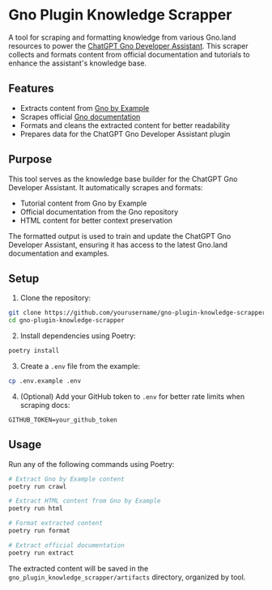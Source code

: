 # Gno Plugin Knowledge Scrapper

A tool for scraping and formatting knowledge from various Gno.land resources to power the [ChatGPT Gno Developer Assistant](https://chatgpt.com/g/g-677dc2d0ba808191b27eb16e06869eec-gno-developer-assistant). This scraper collects and formats content from official documentation and tutorials to enhance the assistant's knowledge base.

## Features

- Extracts content from [Gno by Example](https://gno-by-example.com)
- Scrapes official [Gno documentation](https://github.com/gnolang/gno/tree/master/docs)
- Formats and cleans the extracted content for better readability
- Prepares data for the ChatGPT Gno Developer Assistant plugin

## Purpose

This tool serves as the knowledge base builder for the ChatGPT Gno Developer Assistant. It automatically scrapes and formats:
- Tutorial content from Gno by Example
- Official documentation from the Gno repository
- HTML content for better context preservation

The formatted output is used to train and update the ChatGPT Gno Developer Assistant, ensuring it has access to the latest Gno.land documentation and examples.

## Setup

1. Clone the repository:
```bash
git clone https://github.com/yourusername/gno-plugin-knowledge-scrapper.git
cd gno-plugin-knowledge-scrapper
```

2. Install dependencies using Poetry:
```bash
poetry install
```

3. Create a `.env` file from the example:
```bash
cp .env.example .env
```

4. (Optional) Add your GitHub token to `.env` for better rate limits when scraping docs:
```
GITHUB_TOKEN=your_github_token
```

## Usage

Run any of the following commands using Poetry:

```bash
# Extract Gno by Example content
poetry run crawl

# Extract HTML content from Gno by Example
poetry run html

# Format extracted content
poetry run format

# Extract official documentation
poetry run extract
```

The extracted content will be saved in the `gno_plugin_knowledge_scrapper/artifacts` directory, organized by tool.